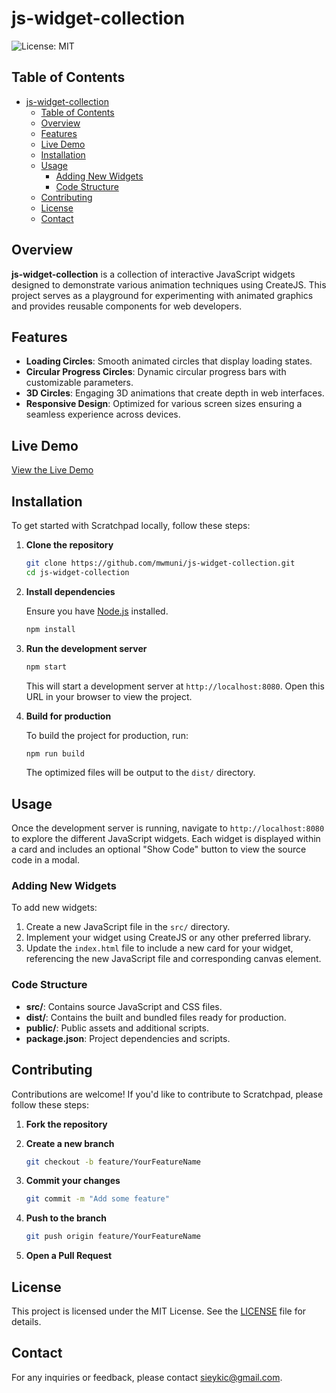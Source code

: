 # js-widget-collection

![License: MIT](https://img.shields.io/badge/License-MIT-yellow.svg)

## Table of Contents

- [js-widget-collection](#js-widget-collection)
  - [Table of Contents](#table-of-contents)
  - [Overview](#overview)
  - [Features](#features)
  - [Live Demo](#live-demo)
  - [Installation](#installation)
  - [Usage](#usage)
    - [Adding New Widgets](#adding-new-widgets)
    - [Code Structure](#code-structure)
  - [Contributing](#contributing)
  - [License](#license)
  - [Contact](#contact)

## Overview

**js-widget-collection** is a collection of interactive JavaScript widgets designed to demonstrate various animation techniques using CreateJS. This project serves as a playground for experimenting with animated graphics and provides reusable components for web developers.

## Features

- **Loading Circles**: Smooth animated circles that display loading states.
- **Circular Progress Circles**: Dynamic circular progress bars with customizable parameters.
- **3D Circles**: Engaging 3D animations that create depth in web interfaces.
- **Responsive Design**: Optimized for various screen sizes ensuring a seamless experience across devices.

## Live Demo

[View the Live Demo](https://mwmuni.github.io/js-widget-collection/)

## Installation

To get started with Scratchpad locally, follow these steps:

1. **Clone the repository**

   ```bash
   git clone https://github.com/mwmuni/js-widget-collection.git
   cd js-widget-collection
   ```

2. **Install dependencies**

   Ensure you have [Node.js](https://nodejs.org/) installed.

   ```bash
   npm install
   ```

3. **Run the development server**

   ```bash
   npm start
   ```

   This will start a development server at `http://localhost:8080`. Open this URL in your browser to view the project.

4. **Build for production**

   To build the project for production, run:

   ```bash
   npm run build
   ```

   The optimized files will be output to the `dist/` directory.

## Usage

Once the development server is running, navigate to `http://localhost:8080` to explore the different JavaScript widgets. Each widget is displayed within a card and includes an optional "Show Code" button to view the source code in a modal.

### Adding New Widgets

To add new widgets:

1. Create a new JavaScript file in the `src/` directory.
2. Implement your widget using CreateJS or any other preferred library.
3. Update the `index.html` file to include a new card for your widget, referencing the new JavaScript file and corresponding canvas element.

### Code Structure

- **src/**: Contains source JavaScript and CSS files.
- **dist/**: Contains the built and bundled files ready for production.
- **public/**: Public assets and additional scripts.
- **package.json**: Project dependencies and scripts.

## Contributing

Contributions are welcome! If you'd like to contribute to Scratchpad, please follow these steps:

1. **Fork the repository**

2. **Create a new branch**

   ```bash
   git checkout -b feature/YourFeatureName
   ```

3. **Commit your changes**

   ```bash
   git commit -m "Add some feature"
   ```

4. **Push to the branch**

   ```bash
   git push origin feature/YourFeatureName
   ```

5. **Open a Pull Request**

## License

This project is licensed under the MIT License. See the [LICENSE](LICENSE) file for details.

## Contact

For any inquiries or feedback, please contact [sieykic@gmail.com](mailto:sieykic@gmail.com).
